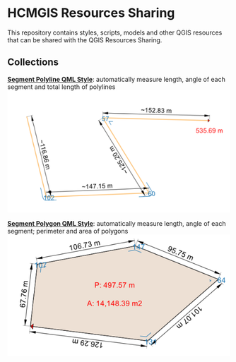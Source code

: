 # HCMGIS Resources Sharing

This repository contains styles, scripts, models and other QGIS 
resources that can be shared with the QGIS Resources Sharing.

## Collections

[**Segment Polyline QML Style**](https://github.com/thangqd/HCMGIS-Resources/blob/main/collections/segments/style/Segment%20Polyline.qml): automatically measure length, angle of each segment and total length of polylines 
![Segmen Polyline](collections/segments/preview/segment_polyline.png)


[**Segment Polygon QML Style**](https://github.com/thangqd/HCMGIS-Resources/blob/main/collections/segments/style/Segment%20Polygon.qml): automatically measure length, angle of each segment; perimeter and area of polygons 
![Segment Polygon](collections/segments/preview/segment_polygon.png)